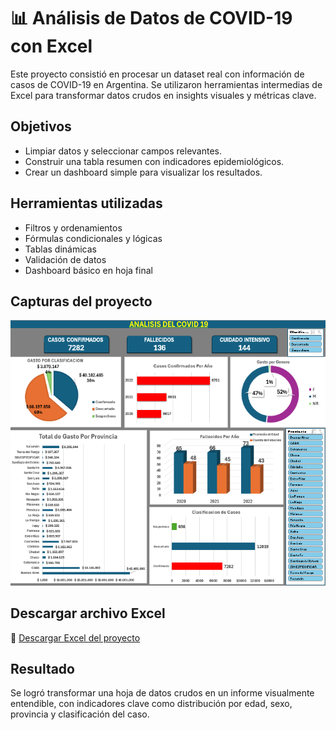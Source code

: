 # 📊 Análisis de Datos de COVID-19 con Excel

Este proyecto consistió en procesar un dataset real con información de casos de COVID-19 en Argentina. Se utilizaron herramientas intermedias de Excel para transformar datos crudos en insights visuales y métricas clave.

## Objetivos
- Limpiar datos y seleccionar campos relevantes.
- Construir una tabla resumen con indicadores epidemiológicos.
- Crear un dashboard simple para visualizar los resultados.

## Herramientas utilizadas
- Filtros y ordenamientos
- Fórmulas condicionales y lógicas
- Tablas dinámicas
- Validación de datos
- Dashboard básico en hoja final

## Capturas del proyecto

![Vista del Dashboard](dashboard.png)

## Descargar archivo Excel

📂 [Descargar Excel del proyecto](/PF%20-%20Aguero%20Garcia.xlsx)
## Resultado
Se logró transformar una hoja de datos crudos en un informe visualmente entendible, con indicadores clave como distribución por edad, sexo, provincia y clasificación del caso.
